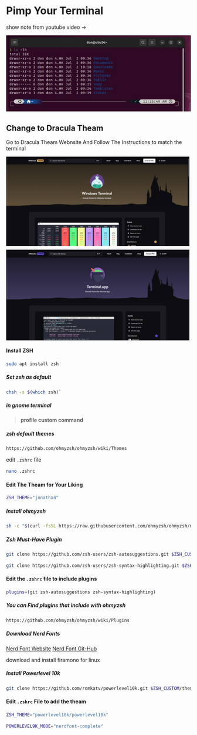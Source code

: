 # Pimp Your Terminal

show note from youtube video ->

![term.jpg](/img/term.jpg)

## Change to Dracula Theam

Go to Dracula Theam Webnsite And Follow The Instructions to match the terminal 

<div style="display: flex; gap: 10px; flex-wrap: wrap;">
  <img src="img/theam-dracula.png" alt="draculaIMG1" width="500"/>
  <img src="img/theam-dracula2.png" alt="draculaIMG2" width="500"/>
  <!-- add more images as needed -->
</div>

#### Install ZSH

```bash
sudo apt install zsh
```

##### Set zsh as default

```bash
chsh -s $(which zsh)`
```

##### in gnome terminal

> **profile custom command**

##### zsh default themes

```bash
https://github.com/ohmyzsh/ohmyzsh/wiki/Themes
```

edit `.zshrc` file 

```bash
nano .zshrc
```

#### Edit The Theam for Your Liking 

```bash
ZSH_THEME="jonathan"
```

##### Install ohmyzsh

```bash
sh -c "$(curl -fsSL https://raw.githubusercontent.com/ohmyzsh/ohmyzsh/master/tools/install.sh)"`
```

##### Zsh Must-Have Plugin

```bash
git clone https://github.com/zsh-users/zsh-autosuggestions.git $ZSH_CUSTOM/plugins/zsh-autosuggestions`
```

```bash
git clone https://github.com/zsh-users/zsh-syntax-highlighting.git $ZSH_CUSTOM/plugins/zsh-syntax-highlighting`
```

#### Edit the `.zshrc` file to include plugins

```bash
plugins=(git zsh-autosuggestions zsh-syntax-highlighting)
```

##### You can Find plugins that include with ohmyzsh

```bash
https://github.com/ohmyzsh/ohmyzsh/wiki/Plugins
```

##### Download Nerd Fonts 
[Nerd Font Website](https://www.nerdfonts.com/)
[Nerd Font Git-Hub](https://github.com/ryanoasis/nerd-fonts/tree/master/patched-fonts/FiraMono)

download and install firamono for linux

##### Install Powerlevel 10k

```bash
git clone https://github.com/romkatv/powerlevel10k.git $ZSH_CUSTOM/themes/powerlevel10k`
```

#### Edit `.zshrc` File to add the theam

```bash
ZSH_THEME="powerlevel10k/powerlevel10k"
```

```bash
POWERLEVEL9K_MODE="nerdfont-complete"
```
